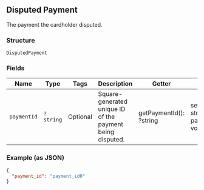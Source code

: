 ## Disputed Payment

The payment the cardholder disputed.

### Structure

`DisputedPayment`

### Fields

| Name | Type | Tags | Description | Getter | Setter |
|  --- | --- | --- | --- | --- | --- |
| `paymentId` | `?string` | Optional | Square-generated unique ID of the payment being disputed. | getPaymentId(): ?string | setPaymentId(?string paymentId): void |

### Example (as JSON)

```json
{
  "payment_id": "payment_id0"
}
```

